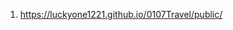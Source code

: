 <!-- https://github.com/luckyone1221/0076KarateZborka -->

1. <https://luckyone1221.github.io/0107Travel/public/>